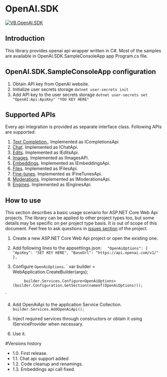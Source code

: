 # OpenAI.SDK
[![VB.OpenAI.SDK](https://img.shields.io/nuget/v/VB.OpenAI.SDK?style=for-the-badge)](https://www.nuget.org/packages/VB.OpenAI.SDK/)

## Introduction
This library provides openai api wrapper written in C#.
Most of the samples are available in OpenAI.SDK.SampleConsoleApp app Program.cs file.

## OpenAI.SDK.SampleConsoleApp configuration
1. Obtain API key from OpenAI website.
2. Initialize user secrets storage `dotnet user-secrets init`
3. Add API key to the user secrets storage `dotnet user-secrets set "OpenAI:Api:ApiKey" "YOU KEY HERE"`

## Supported APIs
Every api integration is provided as separate interface class.
Following APIs are supported:
1. [Text Completion.](https://platform.openai.com/docs/api-reference/completions). Implemented as ICompletionsApi
2. [Chat](https://platform.openai.com/docs/api-reference/chat). Implemented as IChatApi.
3. [Edits](https://platform.openai.com/docs/api-reference/edits). Implemented as IEditsApi.
4. [Images](https://platform.openai.com/docs/api-reference/images). Implemented as IImagesAPi.
5. [Embeddings](https://platform.openai.com/docs/api-reference/embeddings). Implemented as IEmbeddingsApi.
6. [Files](https://platform.openai.com/docs/api-reference/files). Implemented as IFilesApi.
7. [Fine-tunes](https://platform.openai.com/docs/api-reference/fine-tunes). Implemented as IFineTunesApi.
8. [Moderations](https://platform.openai.com/docs/api-reference/moderations). Implemented as IModerationsApi.
9. [Engines](https://platform.openai.com/docs/api-reference/engines). Implemented as IEnginesApi.

## How to use
This section describes a basic usage scenario for ASP.NET Core Web Api projects.
The library can be applied to other project types too, but some details may be specific on per project type basis. It is out of scope of this document.
Feel free to ask questions in [issues section](https://github.com/vbenedichuk/OpenAI.SDK/issues) of the project.

1. Create a new ASP.NET Core Web Api project or open the existing one. 

2. Add following lines to the appsettings.json:
`  "OpenAiOptions": {
    "ApiKey": "SET KEY HERE",
    "BaseUrl": "https://api.openai.com/v1/"
  },`

3. Configure `OpenAiOptions`.
`            var builder = WebApplication.CreateBuilder(args);

            builder.Services.Configure<OpenAiOptions>(builder.Configuration.GetSection(nameof(OpenAiOptions)));
`

4. Add OpenAiApi to the application Service Collection.
`
            builder.Services.AddOpenAiApi();
`

5. Inject required services through constructors or obtain it using IServiceProvider when necessary.

6. Use it.


#Versions history
- 1.0. First release.
- 1.1. Chat api support added
- 1.2. Code cleanup and renamings.
- 1.3. Embeddings api call fixed.